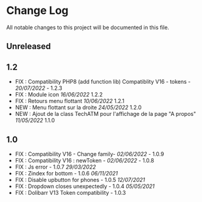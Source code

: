 # Change Log
All notable changes to this project will be documented in this file.

## Unreleased

## 1.2

- FIX : Compatibility PHP8 (add function lib) Compatiblity V16 - tokens - *20/07/2022* - 1.2.3
- FIX : Module icon *16/06/2022* 1.2.2
- FIX : Retours menu flottant *10/06/2022* 1.2.1
- NEW : Menu flottant sur la droite *24/05/2022* 1.2.0
- NEW : Ajout de la class TechATM pour l'affichage de la page "A propos" *11/05/2022* 1.1.0

## 1.0

- FIX : Compatibility V16 - Change family- *02/06/2022* - 1.0.9
- FIX : Compatibility V16 : newToken - *02/06/2022* - 1.0.8
- FIX : Js error - 1.0.7 *29/03/2022*
- FIX : Zindex for bottom - 1.0.6 *06/11/2021*
- FIX : Disable upbutton for phones - 1.0.5 *12/07/2021*
- FIX : Dropdown closes unexpectedly - 1.0.4 *05/05/2021*
- FIX : Dolibarr V13 Token compatibility - 1.0.3

